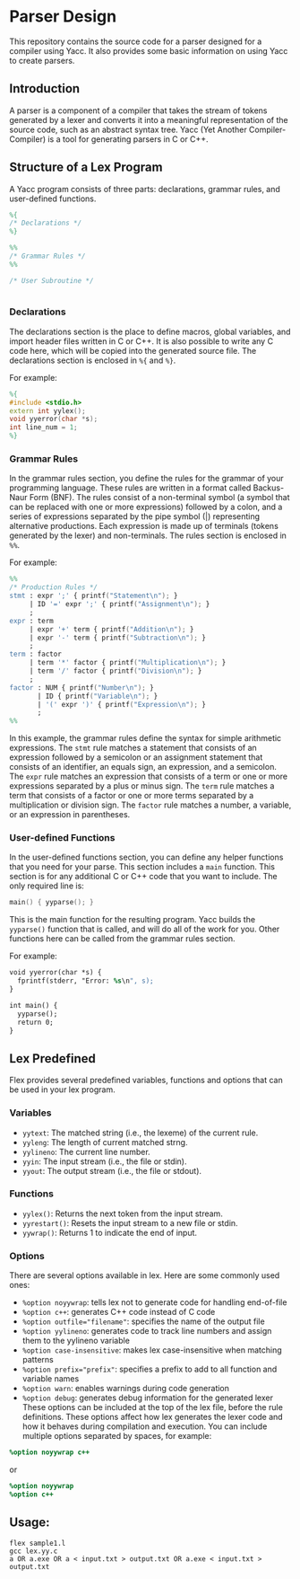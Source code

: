 # Parser Design
This repository contains the source code for a parser designed for a compiler using Yacc. It also provides some basic information on using Yacc to create parsers.

## Introduction
A parser is a component of a compiler that takes the stream of tokens generated by a lexer and converts it into a meaningful representation of the source code, such as an abstract syntax tree. Yacc (Yet Another Compiler-Compiler) is a tool for generating parsers in C or C++.

## Structure of a Lex Program

A Yacc program consists of three parts: declarations, grammar rules, and user-defined functions.
```yacc
%{
/* Declarations */
%}

%%
/* Grammar Rules */
%%

/* User Subroutine */
 
```

### Declarations

The declarations section is the place to define macros, global variables, and import header files written in C or C++. It is also possible to write any C code here, which will be copied into the generated source file. The declarations section is enclosed in `%{` and `%}`.

For example:
```yacc
%{
#include <stdio.h>
extern int yylex();
void yyerror(char *s);
int line_num = 1;
%}
```

### Grammar Rules
In the grammar rules section, you define the rules for the grammar of your programming language. These rules are written in a format called Backus-Naur Form (BNF). The rules consist of a non-terminal symbol (a symbol that can be replaced with one or more expressions) followed by a colon, and a series of expressions separated by the pipe symbol (|) representing alternative productions. Each expression is made up of terminals (tokens generated by the lexer) and non-terminals. The rules section is enclosed in `%%`.

For example:
```yacc
%%
/* Production Rules */
stmt : expr ';' { printf("Statement\n"); }
     | ID '=' expr ';' { printf("Assignment\n"); }
     ;
expr : term
     | expr '+' term { printf("Addition\n"); }
     | expr '-' term { printf("Subtraction\n"); }
     ;
term : factor
     | term '*' factor { printf("Multiplication\n"); }
     | term '/' factor { printf("Division\n"); }
     ;
factor : NUM { printf("Number\n"); }
       | ID { printf("Variable\n"); }
       | '(' expr ')' { printf("Expression\n"); }
       ;
%%
```

In this example, the grammar rules define the syntax for simple arithmetic expressions. The `stmt` rule matches a statement that consists of an expression followed by a semicolon or an assignment statement that consists of an identifier, an equals sign, an expression, and a semicolon. 
The `expr` rule matches an expression that consists of a term or one or more expressions separated by a plus or minus sign. 
The `term` rule matches a term that consists of a factor or one or more terms separated by a multiplication or division sign.
The `factor` rule matches a number, a variable, or an expression in parentheses.

### User-defined Functions

In the user-defined functions section, you can define any helper functions that you need for your parse. This section includes a `main` function. This section is for any additional C or C++ code that you want to include. The only required line is:
```c
main() { yyparse(); }
```
This is the main function for the resulting program. Yacc builds the `yyparse()` function that is called, and will do all of the work for you. Other functions here can be called from the grammar rules section.

For example:
```yacc
void yyerror(char *s) {
  fprintf(stderr, "Error: %s\n", s);
}

int main() {
  yyparse();
  return 0;
}
```


## Lex Predefined

Flex provides several predefined variables, functions and options that can be used in your lex program.

### Variables

- `yytext`: The matched string (i.e., the lexeme) of the current rule.
- `yyleng`: The length of current matched strng.
- `yylineno`: The current line number.
- `yyin`: The input stream (i.e., the file or stdin).
- `yyout`: The output stream (i.e., the file or stdout).


### Functions

- `yylex()`: Returns the next token from the input stream.
- `yyrestart()`: Resets the input stream to a new file or stdin.
- `yywrap()`: Returns 1 to indicate the end of input.

### Options
 There are several options available in lex. Here are some commonly used ones:
  - `%option noyywrap`: tells lex not to generate code for handling end-of-file
  - `%option c++`: generates C++ code instead of C code
  - `%option outfile="filename"`: specifies the name of the output file
  - `%option yylineno`: generates code to track line numbers and assign them to the yylineno variable
  - `%option case-insensitive`: makes lex case-insensitive when matching patterns
  - `%option prefix="prefix"`: specifies a prefix to add to all function and variable names
  - `%option warn`: enables warnings during code generation
  - `%option debug`: generates debug information for the generated lexer
These options can be included at the top of the lex file, before the rule definitions. These options affect how lex generates the lexer code and how it behaves during compilation and execution. You can include multiple options separated by spaces, for example:
```lex
%option noyywrap c++
```
or
```lex
%option noyywrap
%option c++
```

 ## Usage: 
 ```
 flex sample1.l
 gcc lex.yy.c
 a OR a.exe OR a < input.txt > output.txt OR a.exe < input.txt > output.txt 
 ```
 
 
